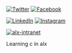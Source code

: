 
[![Twitter](https://img.shields.io/twitter/follow/hooleymass1.svg?style=social&logo=twitter)](https://twitter.com/hoolemass1) [![Facebook](https://img.shields.io/badge/Facebook-hooleymars-blue?logo=facebook)](https://www.facebook.com/hooleymars)

[![LinkedIn](https://img.shields.io/badge/LinkedIn-hooley--mass-green?logo=linkedin)](https://www.linkedin.com/in/hooley-mass)  [![Instagram](https://img.shields.io/badge/Instagram-hooleymars-ff5e9e?logo=instagram)](https://www.instagram.com/hooleymars/)

[![alx-intranet](https://img.shields.io/badge/alx--intranet-orange)](https://alx-intranet.hbtn.io/projects/216)

Learning c in alx
